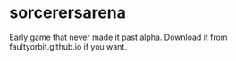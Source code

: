 # sorcerersarena
Early game that never made it past alpha. Download it from faultyorbit.github.io if you want.
